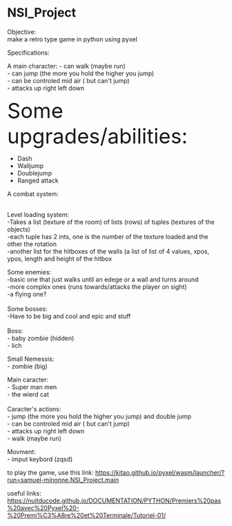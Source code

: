 # NSI_Project

Objective:</br>
make a retro type game in python using pyxel

Specifications:</br>

A main character:
    - can walk (maybe run)</br>
    - can jump (the more you hold the higher you jump)</br>
    - can be controled mid air ( but can't jump)</br>
    - attacks up right left down</br>

    
    
<font size="1000">Some upgrades/abilities:</font>
- Dash
- Walljump
- Doublejump
- Ranged attack

A combat system:</br>
</br>

Level loading system:</br>
    -Takes a list (texture of the room) of lists (rows) of tuples (textures of the objects)</br>
    -each tuple has 2 ints, one is the number of the texture loaded and the other the rotation</br>
    -another list for the hitboxes of the walls (a list of list of 4 values, xpos, ypos, length and height of the hitbox</br>

Some enemies:</br>
    -basic one that just walks until an edege or a wall and turns around</br>
    -more complex ones (runs towards/attacks the player on sight)</br>
    -a flying one?</br>
    </br>
Some bosses:</br>
    -Have to be big and cool and epic and stuff</br>
    </br>
Boss:</br>
    - baby zombie (hidden)</br>
    - lich</br>

Small Nemessis:</br>
               - zombie (big)</br>
               
 Main caracter:</br>
              - Super man men</br>
              - the wierd cat </br>
              </br>
      Caracter's actions:</br>
                         - jump (the more you hold the higher you jump) and double jump</br>
                         - can be controled mid air ( but can't jump)</br>
                         - attacks up right left down</br>
                         - walk (maybe run)</br>
                         
                         
      
              
 Movment:</br>
        - imput keybord (zqsd)</br>
             
        

to play the game, use this link: https://kitao.github.io/pyxel/wasm/launcher/?run=samuel-minonne.NSI_Project.main 

useful links:
https://nuitducode.github.io/DOCUMENTATION/PYTHON/Premiers%20pas%20avec%20Pyxel%20-%20Premi%C3%A8re%20et%20Terminale/Tutoriel-01/
</br>

